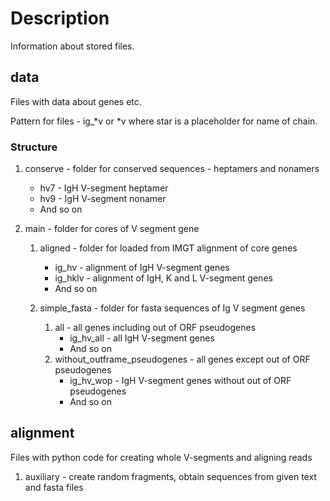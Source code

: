 # Description
Information about stored files.

## data
Files with data about genes etc.

Pattern for files - ig_*v or *v where star is a
placeholder for name of chain.

### Structure
1. conserve - folder for conserved sequences - heptamers
and nonamers

    - hv7 - IgH V-segment heptamer
    - hv9 - IgH V-segment nonamer
    - And so on

2. main - folder for cores of V segment gene
    1. aligned - folder for loaded from IMGT alignment of
    core genes

        - ig_hv - alignment of IgH V-segment genes
        - ig_hklv - alignment of IgH, K and L V-segment
        genes
        - And so on
    2. simple_fasta - folder for fasta sequences of
    Ig V segment genes

        1. all - all genes including out of ORF
        pseudogenes
            - ig_hv_all - all IgH V-segment genes
            - And so on
        2. without_outframe_pseudogenes - all genes
        except out of ORF pseudogenes
            - ig_hv_wop - IgH V-segment genes without
            out of ORF pseudogenes
            - And so on

## alignment
Files with python code for creating whole V-segments and
aligning reads
1. auxiliary - create random fragments, obtain sequences
from given text and fasta files
